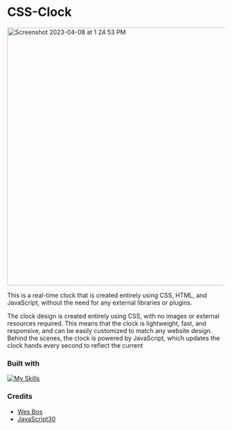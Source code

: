 # CSS-Clock

<img width="596" alt="Screenshot 2023-04-08 at 1 24 53 PM" src="https://user-images.githubusercontent.com/112902224/233243388-53e2ea9d-53db-48a3-b0ef-156defcd4947.png">

This is a real-time clock that is created entirely using CSS, HTML, and JavaScript, without the need for any external libraries or plugins.

The clock design is created entirely using CSS, with no images or external resources required. This means that the clock is lightweight, fast, and responsive, and can be easily customized to match any website design.
Behind the scenes, the clock is powered by JavaScript, which updates the clock hands every second to reflect the current

### Built with

[![My Skills](https://skillicons.dev/icons?i=js,html,css)](https://skillicons.dev)

### Credits
* [Wes Bos](https://wesbos.com/) 
* [JavaScript30](https://javascript30.com/)


